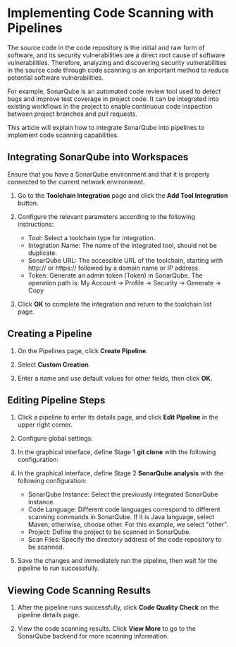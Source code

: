 # Implementing Code Scanning with Pipelines

The source code in the code repository is the initial and raw form of software, and its security vulnerabilities are a direct root cause of software vulnerabilities. Therefore, analyzing and discovering security vulnerabilities in the source code through code scanning is an important method to reduce potential software vulnerabilities.

For example, SonarQube is an automated code review tool used to detect bugs and improve test coverage in project code. It can be integrated into existing workflows in the project to enable continuous code inspection between project branches and pull requests.

This article will explain how to integrate SonarQube into pipelines to implement code scanning capabilities.

## Integrating SonarQube into Workspaces

Ensure that you have a SonarQube environment and that it is properly connected to the current network environment.

1. Go to the __Toolchain Integration__ page and click the __Add Tool Integration__ button.


2. Configure the relevant parameters according to the following instructions:

    - Tool: Select a toolchain type for integration.
    - Integration Name: The name of the integrated tool, should not be duplicate.
    - SonarQube URL: The accessible URL of the toolchain, starting with http:// or https:// followed by a domain name or IP address.
    - Token: Generate an admin token (Token) in SonarQube. The operation path is: My Account -> Profile -> Security -> Generate -> Copy



3. Click __OK__ to complete the integration and return to the toolchain list page.

## Creating a Pipeline

1. On the Pipelines page, click __Create Pipeline__.



2. Select __Custom Creation__.



3. Enter a name and use default values for other fields, then click __OK__.



## Editing Pipeline Steps

1. Click a pipeline to enter its details page, and click __Edit Pipeline__ in the upper right corner.



2. Configure global settings:



3. In the graphical interface, define Stage 1 __git clone__ with the following configuration:



4. In the graphical interface, define Stage 2 __SonarQube analysis__ with the following configuration:

    - SonarQube Instance: Select the previously integrated SonarQube instance.
    - Code Language: Different code languages correspond to different scanning commands in SonarQube. If it is Java language, select Maven; otherwise, choose other. For this example, we select "other".
    - Project: Define the project to be scanned in SonarQube.
    - Scan Files: Specify the directory address of the code repository to be scanned.


5. Save the changes and immediately run the pipeline, then wait for the pipeline to run successfully.

## Viewing Code Scanning Results

1. After the pipeline runs successfully, click __Code Quality Check__ on the pipeline details page.



2. View the code scanning results. Click __View More__ to go to the SonarQube backend for more scanning information.

